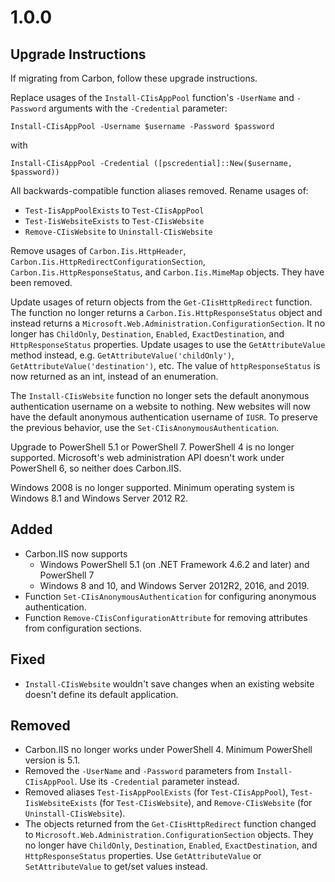 
# 1.0.0

## Upgrade Instructions

If migrating from Carbon, follow these upgrade instructions.

Replace usages of the `Install-CIisAppPool` function's `-UserName` and `-Password` arguments with the `-Credential`
parameter:

    Install-CIisAppPool -Username $username -Password $password

with

    Install-CIisAppPool -Credential ([pscredential]::New($username, $password))

All backwards-compatible function aliases removed. Rename usages of:
* `Test-IisAppPoolExists` to `Test-CIisAppPool`
* `Test-IisWebsiteExists` to `Test-CIisWebsite`
* `Remove-CIisWebsite` to `Uninstall-CIisWebsite`

Remove usages of `Carbon.Iis.HttpHeader`, `Carbon.Iis.HttpRedirectConfigurationSection`,
`Carbon.Iis.HttpResponseStatus`, and `Carbon.Iis.MimeMap` objects. They have been removed.

Update usages of return objects from the `Get-CIisHttpRedirect` function. The function no longer returns a
`Carbon.Iis.HttpResponseStatus` object and instead returns a `Microsoft.Web.Administration.ConfigurationSection`.
It no longer has `ChildOnly`, `Destination`, `Enabled`, `ExactDestination`, and `HttpResponseStatus` properties. Update
usages to use the `GetAttributeValue` method instead, e.g. `GetAttributeValue('childOnly')`,
`GetAttributeValue('destination')`, etc. The value of `httpResponseStatus` is now returned as an int, instead of an
enumeration.

The `Install-CIisWebsite` function no longer sets the default anonymous authentication username on a website to nothing.
New websites will now have the default anonymous authentication username of `IUSR`. To preserve the previous behavior,
use the `Set-CIisAnonymousAuthentication`.

Upgrade to PowerShell 5.1 or PowerShell 7. PowerShell 4 is no longer supported. Microsoft's web administration API
doesn't work under PowerShell 6, so neither does Carbon.IIS.

Windows 2008 is no longer supported. Minimum operating system is Windows 8.1 and Windows Server 2012 R2.

## Added

* Carbon.IIS now supports
    * Windows PowerShell 5.1 (on .NET Framework 4.6.2 and later) and PowerShell 7
    * Windows 8 and 10, and Windows Server 2012R2, 2016, and 2019.
* Function `Set-CIisAnonymousAuthentication` for configuring anonymous authentication.
* Function `Remove-CIisConfigurationAttribute` for removing attributes from configuration sections.

## Fixed

* `Install-CIisWebsite` wouldn't save changes when an existing website doesn't define its default application.

## Removed

* Carbon.IIS no longer works under PowerShell 4. Minimum PowerShell version is 5.1.
* Removed the `-UserName` and `-Password` parameters from `Install-CIisAppPool`. Use its `-Credential` parameter
instead.
* Removed aliases `Test-IisAppPoolExists` (for `Test-CIisAppPool`), `Test-IisWebsiteExists` (for `Test-CIisWebsite`),
and `Remove-CIisWebsite` (for `Uninstall-CIisWebsite`).
* The objects returned from the `Get-CIisHttpRedirect` function changed to
`Microsoft.Web.Administration.ConfigurationSection` objects. They no longer have `ChildOnly`, `Destination`, `Enabled`, `ExactDestination`, and `HttpResponseStatus`
properties. Use `GetAttributeValue` or `SetAttributeValue` to get/set values instead.
